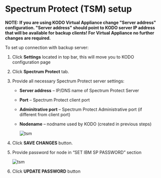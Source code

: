 # Spectrum Protect \(TSM\) setup

**NOTE: If you are using KODO Virtual Appliance change "Server address" configuration. "Server address" should point to KODO server IP address that will be available for backup clients! For Virtual Appliance no further changes are required.**

To set up connection with backup server:

1. Click **Settings** located in top bar, this will move you to KODO configuration page
2. Click **Spectrum Protect** tab.
3. Provide all necessary Spectrum Protect server settings:
   * **Server address** – IP/DNS name of Spectrum Protect Server
   * **Port** – Spectrum Protect client port
   * **Adminitrative port** – Spectrum Protect Administrative port \(if different from client port\)
   * **Nodename** – nodname used by KODO \(created in previous steps\)

     ![tsm](../../../.gitbook/assets/tsm.png)
4. Click **SAVE CHANGES** button.
5. Provide password for node in “SET IBM SP PASSWORD” section

   ![tsm](../../../.gitbook/assets/tsm_password.png)

6. Click **UPDATE PASSWORD** button

